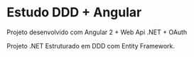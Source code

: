 # Estudo DDD + Angular

Projeto desenvolvido com Angular 2 + Web Api .NET + OAuth

Projeto .NET Estruturado em DDD com Entity Framework.
